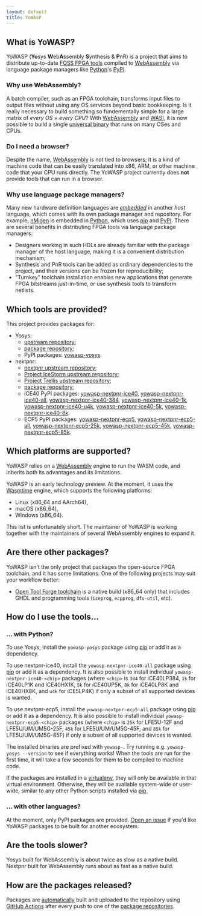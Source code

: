 ```yaml
---
layout: default
title: YoWASP
---
```


## What is YoWASP?

YoWASP (**Yo**sys **W**eb**A**ssembly **S**ynthesis & **P**nR) is a project that aims to distribute up-to-date [FOSS FPGA tools][yosyshq] compiled to [WebAssembly][] via language package managers like [Python][]'s [PyPI][].

[yosyshq]: https://github.com/YosysHQ/
[webassembly]: https://webassembly.org/
[python]: https://python.org/
[pypi]: https://pypi.org/

### Why use WebAssembly?

A batch compiler, such as an FPGA toolchain, transforms input files to output files without using any OS services beyond basic bookkeeping. Is it really necessary to build something so fundementally simple for a large matrix of *every OS* × *every CPU*? With [WebAssembly][] and [WASI][], it is now possible to build a single [universal binary][universal] that runs on many OSes and CPUs.

[wasi]: https://wasi.dev/
[universal]: https://kripken.github.io/talks/2020/universal.html

### Do I need a browser?

Despite the name, [WebAssembly][] is not tied to browsers; it is a kind of machine code that can be easily translated into x86, ARM, or other machine code that your CPU runs directly. The YoWASP project currently does **not** provide tools that can run in a browser.

### Why use language package managers?

Many new hardware definition languages are *[embedded][edsl]* in another *host* language, which comes with its own package manager and repository. For example, [nMigen][] is embedded in [Python][], which uses [pip][] and [PyPI][]. There are several benefits in distributing FPGA tools via language package managers:
  * Designers working in such HDLs are already familiar with the package manager of the host language, making it is a convenient distribution mechanism;
  * Synthesis and PnR tools can be added as ordinary dependencies to the project, and their versions can be frozen for reproducibility;
  * "Turnkey" toolchain installation enables new applications that generate FPGA bitstreams just-in-time, or use synthesis tools to transform netlists.

[edsl]: https://en.wikipedia.org/wiki/eDSL
[nmigen]: https://github.com/nmigen/nmigen
[pip]: https://pip.pypa.io/

## Which tools are provided?

This project provides packages for:

  * Yosys:
    * [upstream repository][yosys];
    * [package repository][yosys-pkg];
    * PyPI packages: [yowasp-yosys][].
  * nextpnr:
    * [nextpnr upstream repository][nextpnr];
    * [Project IceStorm upstream repository][icestorm];
    * [Project Trellis upstream repository][trellis];
    * [package repository][nextpnr-pkg];
    * iCE40 PyPI packages: [yowasp-nextpnr-ice40][], [yowasp-nextpnr-ice40-all][], [yowasp-nextpnr-ice40-384][], [yowasp-nextpnr-ice40-1k][], [yowasp-nextpnr-ice40-u4k][], [yowasp-nextpnr-ice40-5k][], [yowasp-nextpnr-ice40-8k][].
    * ECP5 PyPI packages: [yowasp-nextpnr-ecp5][], [yowasp-nextpnr-ecp5-all][], [yowasp-nextpnr-ecp5-25k][], [yowasp-nextpnr-ecp5-45k][], [yowasp-nextpnr-ecp5-85k][].

[yosys]: http://www.clifford.at/yosys
[nextpnr]: https://github.com/YosysHQ/nextpnr/
[icestorm]: https://github.com/YosysHQ/icestorm/
[trellis]: https://github.com/YosysHQ/prjtrellis/

[yosys-pkg]: https://github.com/YoWASP/yosys
[nextpnr-pkg]: https://github.com/YoWASP/nextpnr

[yowasp-yosys]: https://pypi.org/project/yowasp-yosys/
[yowasp-nextpnr-ice40]: https://pypi.org/project/yowasp-nextpnr-ice40/
[yowasp-nextpnr-ice40-384]: https://pypi.org/project/yowasp-nextpnr-ice40-384/
[yowasp-nextpnr-ice40-1k]: https://pypi.org/project/yowasp-nextpnr-ice40-1k/
[yowasp-nextpnr-ice40-u4k]: https://pypi.org/project/yowasp-nextpnr-ice40-u4k/
[yowasp-nextpnr-ice40-5k]: https://pypi.org/project/yowasp-nextpnr-ice40-5k/
[yowasp-nextpnr-ice40-8k]: https://pypi.org/project/yowasp-nextpnr-ice40-8k/
[yowasp-nextpnr-ice40-all]: https://pypi.org/project/yowasp-nextpnr-ice40-all/
[yowasp-nextpnr-ecp5]: https://pypi.org/project/yowasp-nextpnr-ecp5/
[yowasp-nextpnr-ecp5-25k]: https://pypi.org/project/yowasp-nextpnr-ecp5-25k/
[yowasp-nextpnr-ecp5-45k]: https://pypi.org/project/yowasp-nextpnr-ecp5-45k/
[yowasp-nextpnr-ecp5-85k]: https://pypi.org/project/yowasp-nextpnr-ecp5-85k/
[yowasp-nextpnr-ecp5-all]: https://pypi.org/project/yowasp-nextpnr-ecp5-all/

## Which platforms are supported?

YoWASP relies on a [WebAssembly][] engine to run the WASM code, and inherits both its advantages and its limitations.

YoWASP is an early technology preview. At the moment, it uses the [Wasmtime][] engine, which supports the following platforms:

  * Linux (x86_64 and AArch64),
  * macOS (x86_64),
  * Windows (x86_64).

This list is unfortunately short. The maintainer of YoWASP is working together with the maintainers of several WebAssembly engines to expand it.

[wasmtime]: http://wasmtime.dev/
[wasmer]: https://wasmer.io/

## Are there other packages?

YoWASP isn't the only project that packages the open-source FPGA toolchain, and it has some limitations. One of the following projects may suit your workflow better:

  * [Open Tool Forge toolchain][otf] is a native build (x86_64 only) that includes GHDL and programming tools (`iceprog`, `ecpprog`, `dfu-util`, etc).

[otf]: https://github.com/open-tool-forge/fpga-toolchain

## How do I use the tools...

### ... with Python?

To use Yosys, install the `yowasp-yosys` package using [pip][] or add it as a dependency.

To use nextpnr-ice40, install the `yowasp-nextpnr-ice40-all` package using [pip][] or add it as a dependency. It is also possible to install individual `yowasp-nextpnr-ice40-<chip>` packages (where `<chip>` is `384` for iCE40LP384, `1k` for iCE40LP1K and iCE40HX1K, `5k` for iCE40UP5K, `8k` for iCE40LP8K and iCE40HX8K, and `u4k` for iCE5LP4K) if only a subset of all supported devices is wanted.

To use nextpnr-ecp5, install the `yowasp-nextpnr-ecp5-all` package using [pip][] or add it as a dependency. It is also possible to install individual `yowasp-nextpnr-ecp5-<chip>` packages (where `<chip>` is `25k` for LFE5U-12F and LFE5U/UM/UM5G-25F, `45k` for LFE5U/UM/UM5G-45F, and `85k` for LFE5U/UM/UM5G-85F) if only a subset of all supported devices is wanted.

The installed binaries are prefixed with `yowasp-`. Try running e.g. `yowasp-yosys --version` to see if everything works! When the tools are run for the first time, it will take a few seconds for them to be compiled to machine code.

If the packages are installed in a [virtualenv][], they will only be available in that virtual environment. Otherwise, they will be available system-wide or user-wide, similar to any other Python scripts installed via [pip][].

[virtualenv]: https://virtualenv.pypa.io/

### ... with other languages?

At the moment, only PyPI packages are provided. [Open an issue][issue] if you'd like YoWASP packages to be built for another ecosystem.

[issue]: https://github.com/YoWASP/yowasp.github.io/issues

## Are the tools slower?

Yosys built for WebAssembly is about twice as slow as a native build. Nextpnr built for WebAssembly runs about as fast as a native build.

## How are the packages released?

Packages are [automatically](/maintaining) built and uploaded to the repository using [GitHub Actions][actions] after every push to one of the [package repositories][pkgrepos].

[actions]: https://github.com/features/actions
[pkgrepos]: https://github.com/YoWASP
